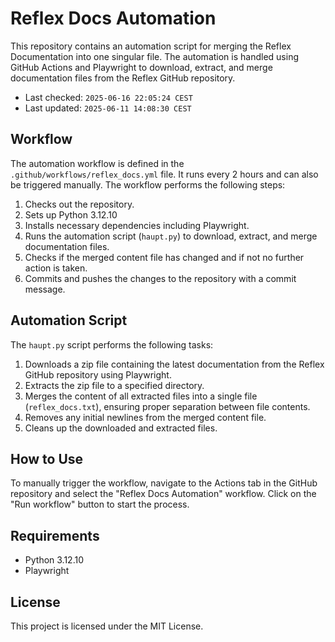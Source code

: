 # Reflex Docs Automation

This repository contains an automation script for merging the Reflex Documentation into one singular file. The automation is handled using GitHub Actions and Playwright to download, extract, and merge documentation files from the Reflex GitHub repository.

- Last checked: `2025-06-16 22:05:24 CEST`
- Last updated: `2025-06-11 14:08:30 CEST`

## Workflow

The automation workflow is defined in the `.github/workflows/reflex_docs.yml` file. It runs every 2 hours and can also be triggered manually. The workflow performs the following steps:
1. Checks out the repository.
2. Sets up Python 3.12.10
3. Installs necessary dependencies including Playwright.
4. Runs the automation script (`haupt.py`) to download, extract, and merge documentation files.
5. Checks if the merged content file has changed and if not no further action is taken.
6. Commits and pushes the changes to the repository with a commit message.

## Automation Script

The `haupt.py` script performs the following tasks:
1. Downloads a zip file containing the latest documentation from the Reflex GitHub repository using Playwright.
2. Extracts the zip file to a specified directory.
3. Merges the content of all extracted files into a single file (`reflex_docs.txt`), ensuring proper separation between file contents.
4. Removes any initial newlines from the merged content file.
5. Cleans up the downloaded and extracted files.

## How to Use

To manually trigger the workflow, navigate to the Actions tab in the GitHub repository and select the "Reflex Docs Automation" workflow. Click on the "Run workflow" button to start the process.

## Requirements

- Python 3.12.10
- Playwright

## License

This project is licensed under the MIT License.
